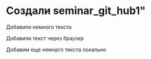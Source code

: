 # Создали seminar_git_hub1" 

Добавили немного текста

Добавили текст через браузер

Добавим еще немнрго текста локально